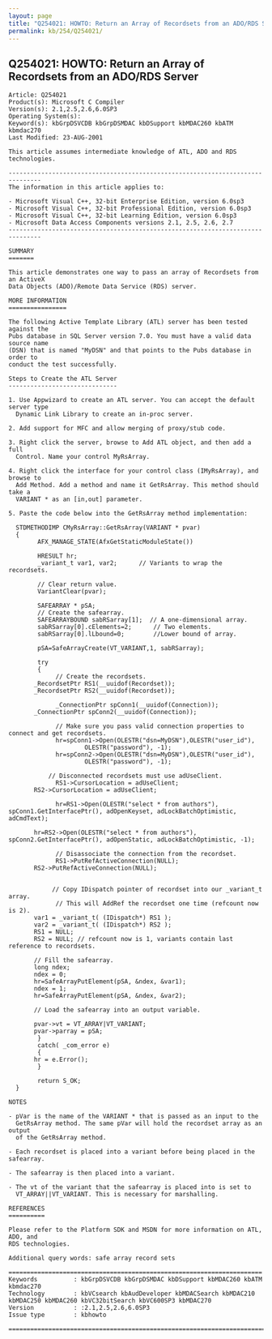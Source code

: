 ```yaml
---
layout: page
title: "Q254021: HOWTO: Return an Array of Recordsets from an ADO/RDS Server"
permalink: kb/254/Q254021/
---
```


## Q254021: HOWTO: Return an Array of Recordsets from an ADO/RDS Server

	Article: Q254021
	Product(s): Microsoft C Compiler
	Version(s): 2.1,2.5,2.6,6.0SP3
	Operating System(s): 
	Keyword(s): kbGrpDSVCDB kbGrpDSMDAC kbDSupport kbMDAC260 kbATM kbmdac270
	Last Modified: 23-AUG-2001
	
	This article assumes intermediate knowledge of ATL, ADO and RDS technologies.
	
	-------------------------------------------------------------------------------
	The information in this article applies to:
	
	- Microsoft Visual C++, 32-bit Enterprise Edition, version 6.0sp3 
	- Microsoft Visual C++, 32-bit Professional Edition, version 6.0sp3 
	- Microsoft Visual C++, 32-bit Learning Edition, version 6.0sp3 
	- Microsoft Data Access Components versions 2.1, 2.5, 2.6, 2.7 
	-------------------------------------------------------------------------------
	
	SUMMARY
	=======
	
	This article demonstrates one way to pass an array of Recordsets from an ActiveX
	Data Objects (ADO)/Remote Data Service (RDS) server.
	
	MORE INFORMATION
	================
	
	The following Active Template Library (ATL) server has been tested against the
	Pubs database in SQL Server version 7.0. You must have a valid data source name
	(DSN) that is named "MyDSN" and that points to the Pubs database in order to
	conduct the test successfully.
	
	Steps to Create the ATL Server
	------------------------------
	
	1. Use Appwizard to create an ATL server. You can accept the default server type
	  Dynamic Link Library to create an in-proc server.
	
	2. Add support for MFC and allow merging of proxy/stub code.
	
	3. Right click the server, browse to Add ATL object, and then add a full
	  Control. Name your control MyRsArray.
	
	4. Right click the interface for your control class (IMyRsArray), and browse to
	  Add Method. Add a method and name it GetRsArray. This method should take a
	  VARIANT * as an [in,out] parameter.
	
	5. Paste the code below into the GetRsArray method implementation:
	
	  STDMETHODIMP CMyRsArray::GetRsArray(VARIANT * pvar)
	  {
	        AFX_MANAGE_STATE(AfxGetStaticModuleState())
	  	
	        HRESULT hr;
	        _variant_t var1, var2;		// Variants to wrap the recordsets.
	
	        // Clear return value.
	        VariantClear(pvar);
	
	        SAFEARRAY * pSA;
	        // Create the safearray.
	        SAFEARRAYBOUND sabRSarray[1];  // A one-dimensional array.
	        sabRSarray[0].cElements=2;		// Two elements.
	        sabRSarray[0].lLbound=0;		//Lower bound of array.
	  	
	        pSA=SafeArrayCreate(VT_VARIANT,1, sabRSarray);
	
	        try
	        {
	             // Create the recordsets.
	  	   _RecordsetPtr RS1(__uuidof(Recordset));
	  	   _RecordsetPtr RS2(__uuidof(Recordset));
	  	  
	             _ConnectionPtr spConn1(__uuidof(Connection));
	  	   _ConnectionPtr spConn2(__uuidof(Connection));
	
	             // Make sure you pass valid connection properties to connect and get recordsets.
	             hr=spConn1->Open(OLESTR("dsn=MyDSN"),OLESTR("user_id"),
	                     OLESTR("password"), -1);
	             hr=spConn2->Open(OLESTR("dsn=MyDSN"),OLESTR("user_id"),
	                     OLESTR("password"), -1);
	
	    	   // Disconnected recordsets must use adUseClient.
	             RS1->CursorLocation = adUseClient;
	  	   RS2->CursorLocation = adUseClient;
	
	             hr=RS1->Open(OLESTR("select * from authors"), spConn1.GetInterfacePtr(), adOpenKeyset, adLockBatchOptimistic, adCmdText);
	  	       
	  	   hr=RS2->Open(OLESTR("select * from authors"), spConn2.GetInterfacePtr(), adOpenStatic, adLockBatchOptimistic, -1);
	  	
	             // Disassociate the connection from the recordset.
	             RS1->PutRefActiveConnection(NULL);
	  	   RS2->PutRefActiveConnection(NULL);
	
	  	
	            // Copy IDispatch pointer of recordset into our _variant_t array.
	             // This will AddRef the recordset one time (refcount now is 2).
	  	   var1 = _variant_t( (IDispatch*) RS1 );
	  	   var2 = _variant_t( (IDispatch*) RS2 );
	  	   RS1 = NULL;
	  	   RS2 = NULL; // refcount now is 1, variants contain last reference to recordsets.
	
	   	   // Fill the safearray.
	  	   long ndex;
	  	   ndex = 0;
	  	   hr=SafeArrayPutElement(pSA, &ndex, &var1);
	  	   ndex = 1;
	  	   hr=SafeArrayPutElement(pSA, &ndex, &var2);
	
	   	   // Load the safearray into an output variable.
	
	  	   pvar->vt = VT_ARRAY|VT_VARIANT;
	  	   pvar->parray = pSA;
	        }
	        catch( _com_error e)
	        {
	   	   hr = e.Error();
	        }
	
	        return S_OK;
	  }
	
	NOTES
	
	- pVar is the name of the VARIANT * that is passed as an input to the
	  GetRsArray method. The same pVar will hold the recordset array as an output
	  of the GetRsArray method.
	
	- Each recordset is placed into a variant before being placed in the safearray.
	
	- The safearray is then placed into a variant.
	
	- The vt of the variant that the safearray is placed into is set to
	  VT_ARRAY||VT_VARIANT. This is necessary for marshalling.
	
	REFERENCES
	==========
	
	Please refer to the Platform SDK and MSDN for more information on ATL, ADO, and
	RDS technologies.
	
	Additional query words: safe array record sets
	
	======================================================================
	Keywords          : kbGrpDSVCDB kbGrpDSMDAC kbDSupport kbMDAC260 kbATM kbmdac270 
	Technology        : kbVCsearch kbAudDeveloper kbMDACSearch kbMDAC210 kbMDAC250 kbMDAC260 kbVC32bitSearch kbVC600SP3 kbMDAC270
	Version           : :2.1,2.5,2.6,6.0SP3
	Issue type        : kbhowto
	
	=============================================================================
	
